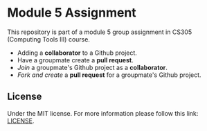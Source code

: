 # Module 5 Assignment
This repository is part of a module 5 group assignment in CS305 (Computing Tools III) course.

* Adding a **collaborator** to a Github project.
* Have a groupmate create a **pull request**.
* *Join* a groupmate's Github project as a **collaborator**.
* *Fork and create* a **pull request** for a groupmate's Github project.

## License
Under the MIT license. For more information please follow this link: [LICENSE](https://github.com/slk325/mod5_assignment/blob/main/LICENSE).
